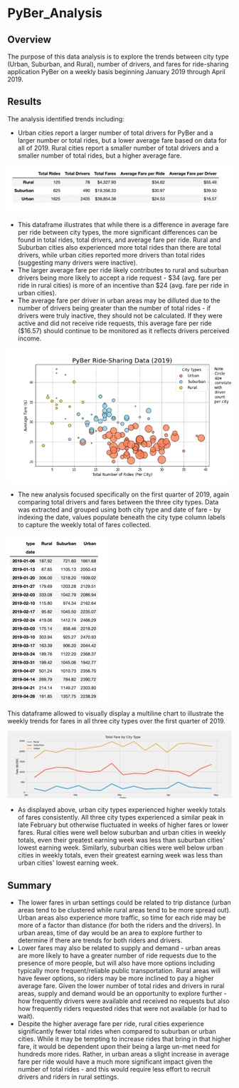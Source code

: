 # PyBer_Analysis
## Overview
The purpose of this data analysis is to explore the trends between city type (Urban, Suburban, and Rural), number of drivers, and fares for ride-sharing application PyBer on a weekly basis beginning January 2019 through April 2019. 

## Results
The analysis identified trends including:
- Urban cities report a larger number of total drivers for PyBer and a larger number or total rides, but a lower average fare based on data for all of 2019. Rural cities report a smaller number of total drivers and a smaller number of total rides, but a higher average fare.

![CityTypeSummary](analysis/CityTypeSummary.png)

- This dataframe illustrates that while there is a difference in average fare per ride between city types, the more significant differences can be found in total rides, total drivers, and average fare per ride. Rural and Suburban cities also experienced more total rides than there are total drivers, while urban cities reported more drivers than total rides (suggesting many drivers were inactive). 
- The larger average fare per ride likely contributes to rural and suburban drivers being more likely to accept a ride request - $34 (avg. fare per ride in rural cities) is more of an incentive than $24 (avg. fare per ride in urban cities). 
- The average fare per driver in urban areas may be dilluted due to the number of drivers being greater than the number of total rides - if drivers were truly inactive, they should not be calculated. If they were active and did not receive ride requests, this average fare per ride ($16.57) should continue to be monitored as it reflects drivers perceived income.

![Fig1](analysis/Fig1.png)

- The new analysis focused specifically on the first quarter of 2019, again comparing total drivers and fares between the three city types. Data was extracted and grouped using both city type and date of fare - by indexing the date, values populate beneath the city type column labels to capture the weekly total of fares collected.

![Q1WeeklyCityTypeFares](analysis/Q1WeeklyCityTypeFares.png)

This dataframe allowed to visually display a multiline chart to illustrate the weekly trends for fares in all three city types over the first quarter of 2019.

![PyBer_fare_summary](analysis/PyBer_fare_summary.png)

- As displayed above, urban city types experienced higher weekly totals of fares consistently. All three city types experienced a similar peak in late February but otherwise fluctuated in weeks of higher fares or lower fares. Rural cities were well below suburban and urban cities in weekly totals, even their greatest earning week was less than suburban cities' lowest earning week. Similarly, suburban cities were well below urban cities in weekly totals, even their greatest earning week was less than urban cities' lowest earning week.

## Summary
- The lower fares in urban settings could be related to trip distance (urban areas tend to be clustered while rural areas tend to be more spread out). Urban areas also experience more traffic, so time for each ride may be more of a factor than distance (for both the riders and the drivers). In urban areas, time of day would be an area to explore further to determine if there are trends for both riders and drivers. 
- Lower fares may also be related to supply and demand - urban areas are more likely to have a greater number of ride requests due to the presence of more people, but will also have more options including typically more frequent/reliable public transportation. Rural areas will have fewer options, so riders may be more inclined to pay a higher average fare. Given the lower number of total rides and drivers in rural areas, supply and demand would be an opportunity to explore further - how frequently drivers were available and received no requests but also how frequently riders requested rides that were not available (or had to wait).
- Despite the higher average fare per ride, rural cities experience significantly fewer total rides when compared to suburban or urban cities. While it may be tempting to increase rides that bring in that higher fare, it would be dependent upon their being a large un-met need for hundreds more rides. Rather, in urban areas a slight increase in average fare per ride would have a much more significant impact given the number of total rides - and this would require less effort to recruit drivers and riders in rural settings. 
